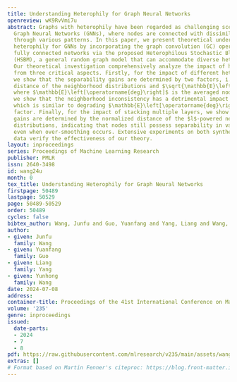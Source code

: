 ```yaml
---
title: Understanding Heterophily for Graph Neural Networks
openreview: wK9RvVmi7u
abstract: Graphs with heterophily have been regarded as challenging scenarios for
  Graph Neural Networks (GNNs), where nodes are connected with dissimilar neighbors
  through various patterns. In this paper, we present theoretical understandings of
  heterophily for GNNs by incorporating the graph convolution (GC) operations into
  fully connected networks via the proposed Heterophilous Stochastic Block Models
  (HSBM), a general random graph model that can accommodate diverse heterophily patterns.
  Our theoretical investigation comprehensively analyze the impact of heterophily
  from three critical aspects. Firstly, for the impact of different heterophily patterns,
  we show that the separability gains are determined by two factors, i.e., the Euclidean
  distance of the neighborhood distributions and $\sqrt{\mathbb{E}\left[\operatorname{deg}\right]}$,
  where $\mathbb{E}\left[\operatorname{deg}\right]$ is the averaged node degree. Secondly,
  we show that the neighborhood inconsistency has a detrimental impact on separability,
  which is similar to degrading $\mathbb{E}\left[\operatorname{deg}\right]$ by a specific
  factor. Finally, for the impact of stacking multiple layers, we show that the separability
  gains are determined by the normalized distance of the $l$-powered neighborhood
  distributions, indicating that nodes still possess separability in various regimes,
  even when over-smoothing occurs. Extensive experiments on both synthetic and real-world
  data verify the effectiveness of our theory.
layout: inproceedings
series: Proceedings of Machine Learning Research
publisher: PMLR
issn: 2640-3498
id: wang24u
month: 0
tex_title: Understanding Heterophily for Graph Neural Networks
firstpage: 50489
lastpage: 50529
page: 50489-50529
order: 50489
cycles: false
bibtex_author: Wang, Junfu and Guo, Yuanfang and Yang, Liang and Wang, Yunhong
author:
- given: Junfu
  family: Wang
- given: Yuanfang
  family: Guo
- given: Liang
  family: Yang
- given: Yunhong
  family: Wang
date: 2024-07-08
address:
container-title: Proceedings of the 41st International Conference on Machine Learning
volume: '235'
genre: inproceedings
issued:
  date-parts:
  - 2024
  - 7
  - 8
pdf: https://raw.githubusercontent.com/mlresearch/v235/main/assets/wang24u/wang24u.pdf
extras: []
# Format based on Martin Fenner's citeproc: https://blog.front-matter.io/posts/citeproc-yaml-for-bibliographies/
---
```

